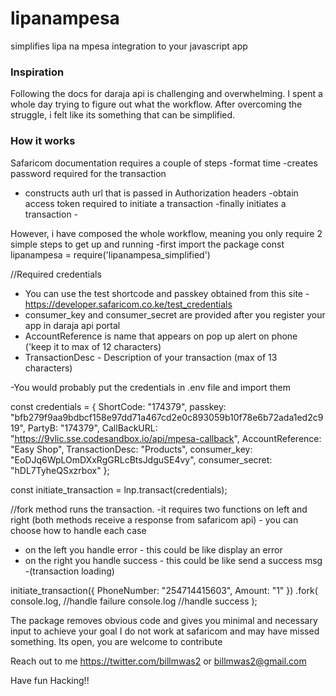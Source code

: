# lipanampesa
simplifies lipa na mpesa integration to your javascript app

### Inspiration
Following the docs for daraja api is challenging and overwhelming. I spent a whole day trying to figure out what the workflow.
After overcoming the struggle, i felt like its something that can be simplified.

### How it works
Safaricom documentation requires a couple of steps
 -format time
  -creates password required for the transaction
  - constructs auth url that is passed in Authorization
  headers
  -obtain access token required to initiate a transaction
  -finally initiates a transaction -
  
However, i have composed the whole workflow, meaning you only require 2 simple steps to get up and running
-first import the package
const lipanampesa = require('lipanampesa_simplified')

//Required credentials
- You can use the test shortcode and passkey obtained from this site - https://developer.safaricom.co.ke/test_credentials
- consumer_key and consumer_secret are provided after you register your app in daraja api portal
- AccountReference is name that appears on pop up alert on phone ('keep it to max of 12 characters)
- TransactionDesc - Description of your transaction (max of 13 characters)


-You would probably put the credentials in .env file and import them


const credentials = {
  ShortCode: "174379",
  passkey: "bfb279f9aa9bdbcf158e97dd71a467cd2e0c893059b10f78e6b72ada1ed2c919",
  PartyB: "174379",
  CallBackURL: "https://9vlic.sse.codesandbox.io/api/mpesa-callback",
  AccountReference: "Easy Shop",
  TransactionDesc: "Products",
  consumer_key: "EoDJq6WpLOmDXxRgGRLcBtsJdguSE4vy",
  consumer_secret: "hDL7TyheQSxzrbox"
};

const initiate_transaction = lnp.transact(credentials);

//fork method runs the transaction. 
-it requires two functions on left and right
(both methods receive a response from safaricom api) - you can choose how to handle each case

- on the left you handle error - this could be like display an error
- on the right you handle success - this could be like send a success msg -(transaction loading)

initiate_transaction({ PhoneNumber: "254714415603", Amount: "1" })
.fork(
  console.log, //handle failure
  console.log //handle success
);

The package removes obvious code and gives you minimal and necessary input to achieve your goal
I do not work at safaricom and may have missed something. 
Its open, you are welcome to contribute

Reach out to me
https://twitter.com/billmwas2 or billmwas2@gmail.com

Have fun Hacking!!

